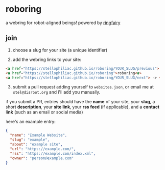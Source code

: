 # roboring
a webring for robot-aligned beings! powered by [ringfairy](https://github.com/k3rs3d/ringfairy)

## join
1. choose a slug for your site (a unique identifier)

2. add the webring links to your site:

  ```html
  <a href="https://stellophiliac.github.io/roboring/YOUR_SLUG/previous"> <- <a>
  <a href="https://stellophiliac.github.io/roboring">roboring<a>
  <a href="https://stellophiliac.github.io/roboring/YOUR_SLUG/next"> -> <a>
  ```

  3. submit a pull request adding yourself to `websites.json`, or email me at `stel@disroot.org` and i'll add you manually.

  if you submit a PR, entries should have the **name** of your site, your **slug**, a short **description**, your **site link**, your **rss feed** (if applicable), and a **contact link** (such as an email or social media)

  here's an example entry:

  ```json
  {
    "name": "Example Website",
    "slug": "example",
    "about": "example site",
    "url": "https://example.com/",
    "rss": "https://example.com/index.xml",
    "owner": "person@example.com"
  }
  ```

